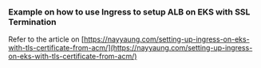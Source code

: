 ### Example on how to use Ingress to setup ALB on EKS with SSL Termination

Refer to the article on [https://nayyaung.com/setting-up-ingress-on-eks-with-tls-certificate-from-acm/](https://nayyaung.com/setting-up-ingress-on-eks-with-tls-certificate-from-acm/)

